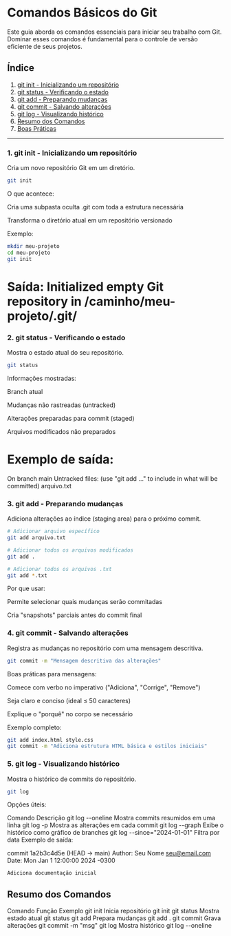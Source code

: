 # Comandos Básicos do Git

Este guia aborda os comandos essenciais para iniciar seu trabalho com Git. Dominar esses comandos é fundamental para o controle de versão eficiente de seus projetos.

## Índice
1. [git init - Inicializando um repositório](#1-git-init---inicializando-um-repositório)
2. [git status - Verificando o estado](#2-git-status---verificando-o-estado)
3. [git add - Preparando mudanças](#3-git-add---preparando-mudanças)
4. [git commit - Salvando alterações](#4-git-commit---salvando-alterações)
5. [git log - Visualizando histórico](#5-git-log---visualizando-histórico)
6. [Resumo dos Comandos](#resumo-dos-comandos)
7. [Boas Práticas](#boas-práticas)

---

### 1. git init - Inicializando um repositório

Cria um novo repositório Git em um diretório.

```bash
git init
```

O que acontece:

Cria uma subpasta oculta .git com toda a estrutura necessária

Transforma o diretório atual em um repositório versionado

Exemplo:

```bash
mkdir meu-projeto
cd meu-projeto
git init
```
# Saída: Initialized empty Git repository in /caminho/meu-projeto/.git/

### 2. git status - Verificando o estado
Mostra o estado atual do seu repositório.

```bash
git status
```
Informações mostradas:

Branch atual

Mudanças não rastreadas (untracked)

Alterações preparadas para commit (staged)

Arquivos modificados não preparados

# Exemplo de saída:

On branch main
Untracked files:
  (use "git add <file>..." to include in what will be committed)
        arquivo.txt


### 3. git add - Preparando mudanças
Adiciona alterações ao índice (staging area) para o próximo commit.

```bash
# Adicionar arquivo específico
git add arquivo.txt

# Adicionar todos os arquivos modificados
git add .

# Adicionar todos os arquivos .txt
git add *.txt
```
Por que usar:

Permite selecionar quais mudanças serão commitadas

Cria "snapshots" parciais antes do commit final

### 4. git commit - Salvando alterações
Registra as mudanças no repositório com uma mensagem descritiva.

```bash
git commit -m "Mensagem descritiva das alterações"
```
Boas práticas para mensagens:

Comece com verbo no imperativo ("Adiciona", "Corrige", "Remove")

Seja claro e conciso (ideal ≤ 50 caracteres)

Explique o "porquê" no corpo se necessário

Exemplo completo:

```bash
git add index.html style.css
git commit -m "Adiciona estrutura HTML básica e estilos iniciais"
```

### 5. git log - Visualizando histórico
Mostra o histórico de commits do repositório.

```bash
git log
```
Opções úteis:

Comando	Descrição
git log --oneline	Mostra commits resumidos em uma linha
git log -p	Mostra as alterações em cada commit
git log --graph	Exibe o histórico como gráfico de branches
git log --since="2024-01-01"	Filtra por data
Exemplo de saída:

commit 1a2b3c4d5e (HEAD -> main)
Author: Seu Nome <seu@email.com>
Date:   Mon Jan 1 12:00:00 2024 -0300

    Adiciona documentação inicial

## Resumo dos Comandos
Comando	Função	Exemplo
git init	Inicia repositório	git init
git status	Mostra estado atual	git status
git add	Prepara mudanças	git add .
git commit	Grava alterações	git commit -m "msg"
git log	Mostra histórico	git log --oneline